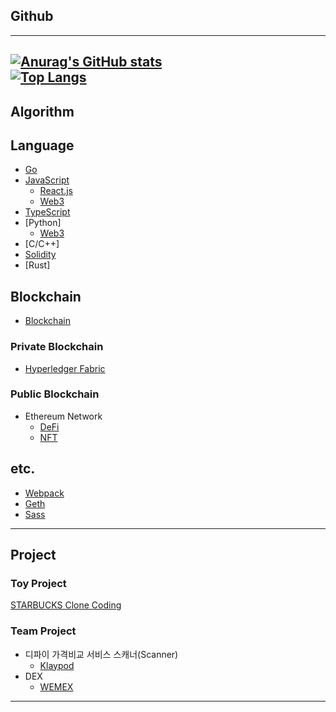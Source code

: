 ## Github
---
[![Anurag's GitHub stats](https://github-readme-stats.vercel.app/api?username=fdongfdong&theme=synthwave)](https://github.com/anuraghazra/github-readme-stats)
<br>
[![Top Langs](https://github-readme-stats.vercel.app/api/top-langs/?username=fdongfdong)](https://github.com/anuraghazra/github-readme-stats)
---

## Algorithm


## Language

- [Go](https://github.com/FDongFDong/go_language_practice)
- [JavaScript]()
  - [React.js](https://github.com/FdongFdong/react_practice)
  - [Web3](https://github.com/FDongFDong/web3-practice)
- [TypeScript](https://github.com/FDongFDong/typescript_practice)
- [Python]
  - [Web3](https://github.com/FDongFDong/web3-practice) 
- [C/C++]
- [Solidity](https://github.com/FDongFDong/solidity_practice)
- [Rust]

## Blockchain
- [Blockchain](https://github.com/FDongFDong/BlockChain_study)

### Private Blockchain

- [Hyperledger Fabric](https://github.com/FDongFDong/Hyperledger_Fabric_practice)

### Public Blockchain

- Ethereum Network
    - [DeFi](https://github.com/FDongFDong/DeFi_practice)
    - [NFT]()
## etc.

- [Webpack](https://github.com/FdongFdong/webpack_practice)
- [Geth](https://github.com/FDongFDong/go-ethereum-practice#readme)
- [Sass](https://github.com/FDongFDong/Sass_practice)
---


## Project

### Toy Project

[STARBUCKS Clone Coding](https://github.com/FDongFDong/STARTBUCKS/blob/main/README.md)


### Team Project

- 디파이 가격비교 서비스 스캐너(Scanner) 
  - [Klaypod](https://www.notion.so/5-KlayPod-396ad764445d4c86bca89da51ea69535)
- DEX
  - [WEMEX](https://codestates.notion.site/WEMEX-f8f2d9d98e164743b9efc67870884a52)
___
